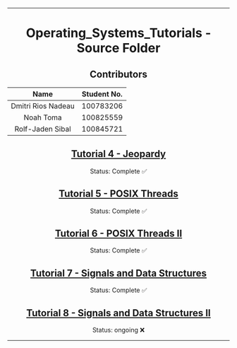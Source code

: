<hr>
<div align="center">

# Operating_Systems_Tutorials - Source Folder

## Contributors

| Name | Student No. |
|:---:|:---:|
| Dmitri Rios Nadeau | 100783206 |
| Noah Toma | 100825559 |
| Rolf-Jaden Sibal | 100845721 |

## [Tutorial 4 - Jeopardy](/Tutorial_4)
Status: Complete ✅

## [Tutorial 5 - POSIX Threads](/Tutorial_5)
Status: Complete ✅

## [Tutorial 6 - POSIX Threads II](/Tutorial_6)
Status: Complete ✅

## [Tutorial 7 - Signals and Data Structures](/Tutorial_7)
Status: Complete ✅

## [Tutorial 8 - Signals and Data Structures II](/Tutorial_8)
Status: ongoing ❌

</div>
<hr>
